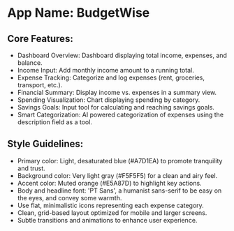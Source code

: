 # **App Name**: BudgetWise

## Core Features:

- Dashboard Overview: Dashboard displaying total income, expenses, and balance.
- Income Input: Add monthly income amount to a running total.
- Expense Tracking: Categorize and log expenses (rent, groceries, transport, etc.).
- Financial Summary: Display income vs. expenses in a summary view.
- Spending Visualization: Chart displaying spending by category.
- Savings Goals: Input tool for calculating and reaching savings goals.
- Smart Categorization: AI powered categorization of expenses using the description field as a tool. 

## Style Guidelines:

- Primary color: Light, desaturated blue (#A7D1EA) to promote tranquility and trust.
- Background color: Very light gray (#F5F5F5) for a clean and airy feel.
- Accent color: Muted orange (#E5A87D) to highlight key actions.
- Body and headline font: 'PT Sans', a humanist sans-serif to be easy on the eyes, and convey some warmth.
- Use flat, minimalistic icons representing each expense category.
- Clean, grid-based layout optimized for mobile and larger screens.
- Subtle transitions and animations to enhance user experience.